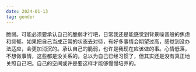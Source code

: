 ```yaml
---
date: 2024-01-13
tag: gender
---
```

脆弱。可能必须要承认自己的脆弱才行吧，日常我还是能感觉到背景噪音般的焦虑和抑郁。如果把自己当成正常的状态去对待，有好多事情会期望过高，感觉到没办法适应，会更加消沉的。承认自己的脆弱，也许是我现在应该做的事。心情低落，不想做事情，这些都是没关系的。总以为自己已经习惯了，但其实还是没有真正地关照自己吧。自己的空间或许是要这样才能够慢慢培养的。